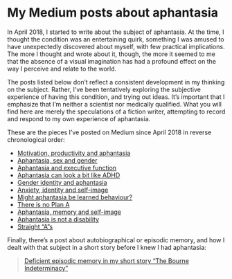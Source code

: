 # My Medium posts about aphantasia

In April 2018, I started to write about the subject of aphantasia. At the time, I thought the condition was an entertaining quirk, something I was amused to have unexpectedly discovered about myself, with few practical implications. The more I thought and wrote about it, though, the more it seemed to me that the absence of a visual imagination has had a profound effect on the way I perceive and relate to the world.

The posts listed below don’t reflect a consistent development in my thinking on the subject. Rather, I’ve been tentatively exploring the subjective experience of having this condition, and trying out ideas. It’s important that I emphasize that I’m neither a scientist nor medically qualified. What you will find here are merely the speculations of a fiction writer, attempting to record and respond to my own experience of aphantasia.

These are the pieces I’ve posted on Medium since April 2018 in reverse chronological order:

- [Motivation, productivity and aphantasia](https://medium.com/@artkavanagh/motivation-productivity-and-aphantasia-5f8642ea7c34)
- [Aphantasia, sex and gender](https://medium.com/@artkavanagh/aphantasia-sex-and-gender12166b4364ea)
- [Aphantasia and executive function](https://medium.com/@artkavanagh/aphantasia-and-executive-function-c7a5cb05162c)
- [Aphantasia can look a bit like ADHD](https://medium.com/@artkavanagh/aphantasia-can-look-a-bit-like-adhd-e81dc7e0e259)
- [Gender identity and aphantasia](https://medium.com/@artkavanagh/gender-identity-and-aphantasia-e0c93850ffb1)
- [Anxiety, identity and self-image](https://medium.com/@artkavanagh/anxiety-identity-and-self-image-40288046b46b)
- [Might aphantasia be learned behaviour?](https://medium.com/@artkavanagh/might-aphantasia-be-learned-behaviour-47dc4c72026)
- [There is no Plan A](https://medium.com/@artkavanagh/there-is-no-plan-a-e969c8f9587)
- [Aphantasia, memory and self-image](https://medium.com/@artkavanagh/aphantasia-memory-and-self-image-2db66c17c5f3)
- [Aphantasia is not a disability](https://medium.com/@artkavanagh/aphantasia-is-not-a-disability-511989fa1e71)
- [Straight &ldquo;A&rdquo;s](https://medium.com/@artkavanagh/straight-a-s-a2b0b3bc8425)

Finally, there’s a post about autobiographical or episodic memory, and how I dealt with that subject in a short story before I knew I had aphantasia:

> [Deficient episodic memory in my short story &ldquo;The Bourne Indeterminacy&rdquo;](https://medium.com/@artkavanagh/deficient-episodic-memory-in-my-short-story-the-bourne-indeterminacy-c48404d656c4)
